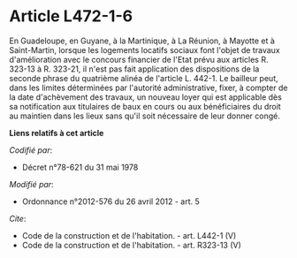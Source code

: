 # Article L472-1-6

En Guadeloupe, en Guyane, à la Martinique, à La Réunion, à Mayotte et à Saint-Martin, lorsque les logements locatifs sociaux
font l'objet de travaux d'amélioration avec le concours financier de l'Etat prévu aux articles R. 323-13 à R. 323-21, il
n'est pas fait application des dispositions de la seconde phrase du quatrième alinéa de l'article L. 442-1. Le bailleur peut,
dans les limites déterminées par l'autorité administrative, fixer, à compter de la date d'achèvement des travaux, un nouveau
loyer qui est applicable dès sa notification aux titulaires de baux en cours ou aux bénéficiaires du droit au maintien dans
les lieux sans qu'il soit nécessaire de leur donner congé.

**Liens relatifs à cet article**

_Codifié par_:

  - Décret n°78-621 du 31 mai 1978

_Modifié par_:

  - Ordonnance n°2012-576 du 26 avril 2012 - art. 5

_Cite_:

  - Code de la construction et de l'habitation. - art. L442-1 (V)
  - Code de la construction et de l'habitation. - art. R323-13 (V)
